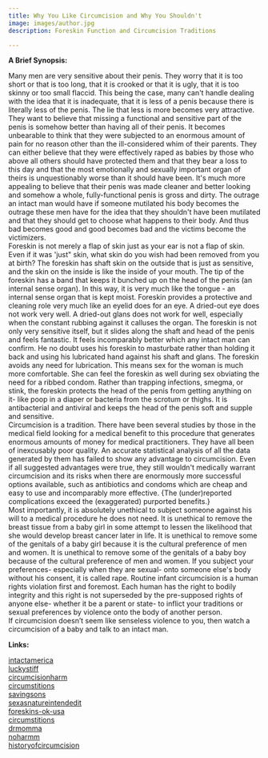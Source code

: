 ```yaml
---
title: Why You Like Circumcision and Why You Shouldn't
image: images/author.jpg
description: Foreskin Function and Circumcision Traditions

---
```

**A Brief Synopsis:**

Many men are very sensitive about their penis. They worry that it is too short or that is too long, that it is crooked or that it is ugly, that it is too skinny or too small flaccid. This being the case, many can't handle dealing with the idea that it is inadequate, that it is less of a penis because there is literally less of the penis. The lie that less is more becomes very attractive. They want to believe that missing a functional and sensitive part of the penis is somehow better than having all of their penis. It becomes unbearable to think that they were subjected to an enormous amount of pain for no reason other than the ill-considered whim of their parents. They can either believe that they were effectively raped as babies by those who above all others should have protected them and that they bear a loss to this day and that the most emotionally and sexually important organ of theirs is unquestionably worse than it should have been. It's much more appealing to believe that their penis was made cleaner and better looking and somehow a whole, fully-functional penis is gross and dirty. The outrage an intact man would have if someone mutilated his body becomes the outrage these men have for the idea that they shouldn't have been mutilated and that they should get to choose what happens to their body. And thus bad becomes good and good becomes bad and the victims become the victimizers.  
Foreskin is not merely a flap of skin just as your ear is not a flap of skin. Even if it was 'just" skin, what skin do you wish had been removed from you at birth? The foreskin has shaft skin on the outside that is just as sensitive, and the skin on the inside is like the inside of your mouth. The tip of the foreskin has a band that keeps it bunched up on the head of the penis (an internal sense organ). In this way, it is very much like the tongue - an internal sense organ that is kept moist. Foreskin provides a protective and cleaning role very much like an eyelid does for an eye. A dried-out eye does not work very well. A dried-out glans does not work for well, especially when the constant rubbing against it calluses the organ. The foreskin is not only very sensitive itself, but it slides along the shaft and head of the penis and feels fantastic. It feels incomparably better which any intact man can confirm. He no doubt uses his foreskin to masturbate rather than holding it back and using his lubricated hand against his shaft and glans. The foreskin avoids any need for lubrication. This means sex for the woman is much more comfortable. She can feel the foreskin as well during sex obviating the need for a ribbed condom. Rather than trapping infections, smegma, or stink, the foreskin protects the head of the penis from getting anything on it- like poop in a diaper or bacteria from the scrotum or thighs. It is antibacterial and antiviral and keeps the head of the penis soft and supple and sensitive.  
Circumcision is a tradition. There have been several studies by those in the medical field looking for a medical benefit to this procedure that generates enormous amounts of money for medical practitioners. They have all been of inexcusably poor quality. An accurate statistical analysis of all the data generated by them has failed to show any advantage to circumcision. Even if all suggested advantages were true, they still wouldn't medically warrant circumcision and its risks when there are enormously more successful options available, such as antibiotics and condoms which are cheap and easy to use and incomparably more effective. {The (under)reported complications exceed the (exaggerated) purported benefits.}  
Most importantly, it is absolutely unethical to subject someone against his will to a medical procedure he does not need. It is unethical to remove the breast tissue from a baby girl in some attempt to lessen the likelihood that she would develop breast cancer later in life. It is unethical to remove some of the genitals of a baby girl because it is the cultural preference of men and women. It is unethical to remove some of the genitals of a baby boy because of the cultural preference of men and women. If you subject your preferences- especially when they are sexual- onto someone else's body without his consent, it is called rape. Routine infant circumcision is a human rights violation first and foremost. Each human has the right to bodily integrity and this right is not superseded by the pre-supposed rights of anyone else- whether it be a parent or state- to inflict your traditions or sexual preferences by violence onto the body of another person.  
If circumcision doesn’t seem like senseless violence to you, then watch a circumcision of a baby and talk to an intact man.

  
**Links:**

  
[intactamerica  
](http://intactamerica.org)[luckystiff  
](http://luckystiff.org/)[circumcisionharm  
](http://www.circumcisionharm.org/)[circumstitions  
](http://www.circumstitions.com/)[savingsons  
](http://www.savingsons.org/)[sexasnatureintendedit  
](http://www.sexasnatureintendedit.com/)[foreskins-ok-usa  
](http://foreskins-ok-usa.tumblr.com/)[circumstitions  
](http://www.circumstitions.com/)[drmomma  
](http://www.drmomma.org/)[noharmm  
](http://noharmm.org/)[historyofcircumcision](http://historyofcircumcision.net/index.php?option=content&task=view&id=16)